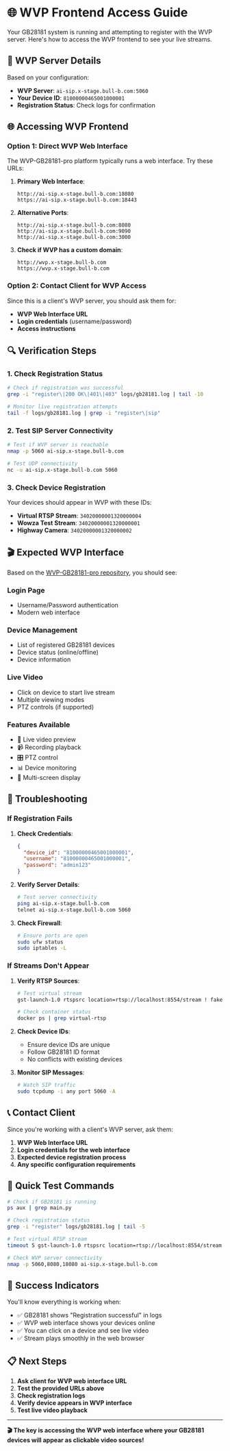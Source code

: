 # 🌐 WVP Frontend Access Guide

Your GB28181 system is running and attempting to register with the WVP server. Here's how to access the WVP frontend to see your live streams.

## 🎯 **WVP Server Details**

Based on your configuration:
- **WVP Server**: `ai-sip.x-stage.bull-b.com:5060`
- **Your Device ID**: `81000000465001000001`
- **Registration Status**: Check logs for confirmation

## 🌐 **Accessing WVP Frontend**

### **Option 1: Direct WVP Web Interface**

The WVP-GB28181-pro platform typically runs a web interface. Try these URLs:

1. **Primary Web Interface**:
   ```
   http://ai-sip.x-stage.bull-b.com:18080
   https://ai-sip.x-stage.bull-b.com:18443
   ```

2. **Alternative Ports**:
   ```
   http://ai-sip.x-stage.bull-b.com:8080
   http://ai-sip.x-stage.bull-b.com:9090
   http://ai-sip.x-stage.bull-b.com:3000
   ```

3. **Check if WVP has a custom domain**:
   ```
   http://wvp.x-stage.bull-b.com
   https://wvp.x-stage.bull-b.com
   ```

### **Option 2: Contact Client for WVP Access**

Since this is a client's WVP server, you should ask them for:
- **WVP Web Interface URL**
- **Login credentials** (username/password)
- **Access instructions**

## 🔍 **Verification Steps**

### **1. Check Registration Status**

```bash
# Check if registration was successful
grep -i "register\|200 OK\|401\|403" logs/gb28181.log | tail -10

# Monitor live registration attempts
tail -f logs/gb28181.log | grep -i "register\|sip"
```

### **2. Test SIP Server Connectivity**

```bash
# Test if WVP server is reachable
nmap -p 5060 ai-sip.x-stage.bull-b.com

# Test UDP connectivity
nc -u ai-sip.x-stage.bull-b.com 5060
```

### **3. Check Device Registration**

Your devices should appear in WVP with these IDs:
- **Virtual RTSP Stream**: `34020000001320000004`
- **Wowza Test Stream**: `34020000001320000001`
- **Highway Camera**: `34020000001320000002`

## 🎬 **Expected WVP Interface**

Based on the [WVP-GB28181-pro repository](https://github.com/648540858/wvp-GB28181-pro), you should see:

### **Login Page**
- Username/Password authentication
- Modern web interface

### **Device Management**
- List of registered GB28181 devices
- Device status (online/offline)
- Device information

### **Live Video**
- Click on device to start live stream
- Multiple viewing modes
- PTZ controls (if supported)

### **Features Available**
- 🎥 Live video preview
- 📹 Recording playback
- 🎛️ PTZ control
- 📊 Device monitoring
- 🔄 Multi-screen display

## 🚨 **Troubleshooting**

### **If Registration Fails**

1. **Check Credentials**:
   ```json
   {
     "device_id": "81000000465001000001",
     "username": "81000000465001000001", 
     "password": "admin123"
   }
   ```

2. **Verify Server Details**:
   ```bash
   # Test server connectivity
   ping ai-sip.x-stage.bull-b.com
   telnet ai-sip.x-stage.bull-b.com 5060
   ```

3. **Check Firewall**:
   ```bash
   # Ensure ports are open
   sudo ufw status
   sudo iptables -L
   ```

### **If Streams Don't Appear**

1. **Verify RTSP Sources**:
   ```bash
   # Test virtual stream
   gst-launch-1.0 rtspsrc location=rtsp://localhost:8554/stream ! fakesink
   
   # Check container status
   docker ps | grep virtual-rtsp
   ```

2. **Check Device IDs**:
   - Ensure device IDs are unique
   - Follow GB28181 ID format
   - No conflicts with existing devices

3. **Monitor SIP Messages**:
   ```bash
   # Watch SIP traffic
   sudo tcpdump -i any port 5060 -A
   ```

## 📞 **Contact Client**

Since you're working with a client's WVP server, ask them:

1. **WVP Web Interface URL**
2. **Login credentials for the web interface**
3. **Expected device registration process**
4. **Any specific configuration requirements**

## 🎯 **Quick Test Commands**

```bash
# Check if GB28181 is running
ps aux | grep main.py

# Check registration status
grep -i "register" logs/gb28181.log | tail -5

# Test virtual RTSP stream
timeout 5 gst-launch-1.0 rtspsrc location=rtsp://localhost:8554/stream ! fakesink

# Check WVP server connectivity
nmap -p 5060,8080,18080 ai-sip.x-stage.bull-b.com
```

## 🎉 **Success Indicators**

You'll know everything is working when:
- ✅ GB28181 shows "Registration successful" in logs
- ✅ WVP web interface shows your devices online
- ✅ You can click on a device and see live video
- ✅ Stream plays smoothly in the web browser

## 📋 **Next Steps**

1. **Ask client for WVP web interface URL**
2. **Test the provided URLs above**
3. **Check registration logs**
4. **Verify device appears in WVP interface**
5. **Test live video playback**

---

**🎬 The key is accessing the WVP web interface where your GB28181 devices will appear as clickable video sources!** 